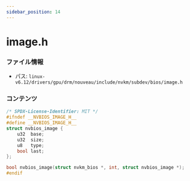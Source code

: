 ```yaml
---
sidebar_position: 14
---
```

# image.h

### ファイル情報

- パス: `linux-v6.12/drivers/gpu/drm/nouveau/include/nvkm/subdev/bios/image.h`

### コンテンツ

```h
/* SPDX-License-Identifier: MIT */
#ifndef __NVBIOS_IMAGE_H__
#define __NVBIOS_IMAGE_H__
struct nvbios_image {
	u32  base;
	u32  size;
	u8   type;
	bool last;
};

bool nvbios_image(struct nvkm_bios *, int, struct nvbios_image *);
#endif

```

